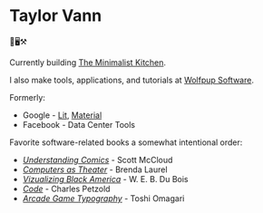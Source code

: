 # Taylor Vann

🐺🖥️⚒️

Currently building [The Minimalist Kitchen](https://tmk3.com).

I also make tools, applications, and tutorials at [Wolfpup Software](https://w-lfpup.com).

Formerly:
- Google - [Lit](https://lit.dev), [Material](https://m3.material.io/develop/web)
- Facebook - Data Center Tools

Favorite software-related books a somewhat intentional order:
- _[Understanding Comics](https://scottmccloud.com/2-print/1-uc/)_ - Scott McCloud
- _[Computers as Theater](http://www.tauzero.com/Brenda_Laurel/CAT/CAT2.html)_ - Brenda Laurel
- _[Vizualizing Black America](https://papress.com/products/w-e-b-du-boiss-data-portraits-visualizing-black-america)_ - W. E. B. Du Bois
- _[Code](https://codehiddenlanguage.com/)_ - Charles Petzold
- _[Arcade Game Typography](https://tosche.net/non-fonts/arcade-game-typography)_ - Toshi Omagari
